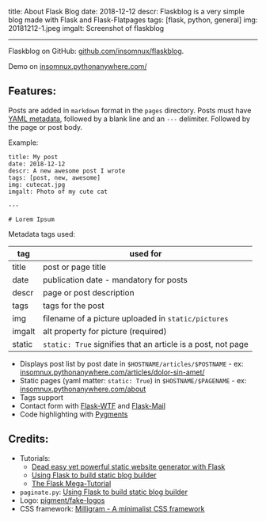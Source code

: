 title: About Flask Blog 
date: 2018-12-12
descr: Flaskblog is a very simple blog made with Flask and Flask-Flatpages
tags: [flask, python, general]
img: 20181212-1.jpeg
imgalt: Screenshot of flaskblog

---

Flaskblog on GitHub: [github.com/insomnux/flaskblog](https://github.com/insomnux/flaskblog).

Demo on [insomnux.pythonanywhere.com/](http://insomnux.pythonanywhere.com/)

## Features:

Posts are added in `markdown` format in the `pages` directory. Posts must have [YAML metadata](http://www.yaml.org/), followed by a blank line and an `---` delimiter. Followed by the page or post body.

Example:

```
title: My post
date: 2018-12-12
descr: A new awesome post I wrote
tags: [post, new, awesome]
img: cutecat.jpg
imgalt: Photo of my cute cat

---

# Lorem Ipsum
```

Metadata tags used:

  tag   | used for                                           
--------|--------------------------------------------------------------
 title  | post or page title                                           
 date   | publication date - mandatory for posts                       
 descr  | page or post description                                     
 tags   | tags for the post                                            
 img    | filename of a picture uploaded in `static/pictures`          
 imgalt | alt property for picture (required)                          
 static | `static: True` signifies that an article is a post, not page 

+ Displays post list by post date in `$HOSTNAME/articles/$POSTNAME` - ex: [insomnux.pythonanywhere.com/articles/dolor-sin-amet/](http://insomnux.pythonanywhere.com/articles/dolor-sin-amet/)
+ Static pages (yaml matter: `static: True`) in `$HOSTNAME/$PAGENAME` - ex: [insomnux.pythonanywhere.com/about](http://insomnux.pythonanywhere.com/about/)
+ Tags support
+ Contact form with [Flask-WTF](https://flask-wtf.readthedocs.io/en/stable/) and [Flask-Mail](https://pythonhosted.org/Flask-Mail/)
+ Code highlighting with [Pygments](http://pygments.org/)

## Credits:

- Tutorials: 
    + [Dead easy yet powerful static website generator with Flask](https://nicolas.perriault.net/code/2012/dead-easy-yet-powerful-static-website-generator-with-flask/)
    + [Using Flask to build static blog builder](http://ju.outofmemory.cn/entry/152919)
    + [The Flask Mega-Tutorial](https://blog.miguelgrinberg.com/post/the-flask-mega-tutorial-part-i-hello-world)
- `paginate.py`: [Using Flask to build static blog builder](http://ju.outofmemory.cn/entry/152919)
- Logo: [pigment/fake-logos](https://github.com/pigment/fake-logos)
- CSS framework: [Milligram - A minimalist CSS framework](https://milligram.io/)
